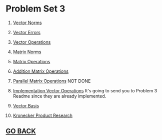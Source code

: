 # Problem Set 3

1. [Vector Norms](https://github.com/Alekoll/Math4610/tree/master/Homework/Task_Set_3/Problem1)

1. [Vector Errors](https://github.com/Alekoll/Math4610/tree/master/Homework/Task_Set_3/Problem2)

1. [Vector Operations](https://github.com/Alekoll/Math4610/tree/master/Homework/Task_Set_3/Problem3)

1. [Matrix Norms](https://github.com/Alekoll/Math4610/tree/master/Homework/Task_Set_3/Problem4)

1. [Matrix Operations](https://github.com/Alekoll/Math4610/tree/master/Homework/Task_Set_3/Problem5)

1. [Addition Matrix Operations](https://github.com/Alekoll/Math4610/tree/master/Homework/Task_Set_3/Problem6)

1. [Parallel Matrix Operations](https://github.com/Alekoll/Math4610/tree/master/Homework/Task_Set_3/Problem7) NOT DONE

1. [Implementation Vector Operations](https://github.com/Alekoll/Math4610/tree/master/Homework/Task_Set_3/Problem3) It's going to send you to Problem 3 Readme since they are already implemented.

1. [Vector Basis](https://github.com/Alekoll/Math4610/tree/master/Homework/Task_Set_3/Problem9) 

1. [Kronecker Product Research](https://github.com/Alekoll/Math4610/tree/master/Homework/Task_Set_3/Problem10)

## [GO BACK](https://github.com/Alekoll/Math4610)
